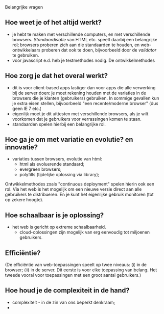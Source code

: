 Belangrijke vragen

## Hoe weet je of het altijd werkt?

* je hebt te maken met verschillende computers, en met verschillende browsers. *Standaardisatie* van HTML etc. speelt daarbij een belangrijke rol; browsers proberen zich aan die standaarden te houden, en web-ontwikkelaars proberen dat ook te doen, bijvoorbeeld door de *validator* te gebruiken.
* voor javascript e.d. heb je testmethodes nodig. De ontwikkelmethodes

## Hoe zorg je dat het overal werkt?

* dit is voor client-based apps lastiger dan voor apps die alle verwerking bij de server doen: je moet rekening houden met de variaties in de browsers die je klanten (gebruikers) gebruiken. In sommige gevallen kun je extra eisen stellen, bijvoorbeeld "een recente/moderne browser" (dus geen IE 7 etc.)
* eigenlijk moet je dit uittesten met verschillende browsers, als je wilt voorkomen dat je gebruikers voor verrassingen komen te staan.
* standaarden spelen hierbij een belangrijke rol.

## Hoe ga je om met variatie en evolutie? en innovatie?

* variaties tussen browsers, evolutie van html:
    * html als evoluerende standaard;
    * evergreen browsers;
    * polyfills (tijdelijke oplossing via library);

Ontwikkelmethodes zoals "continuous deployment" spelen hierin ook een rol. Via het web is het mogelijk om een nieuwe versie direct aan alle gebruikers te distribueren. En je kunt het eigenlijke gebruik monitoren (tot op zekere hoogte).

## Hoe schaalbaar is je oplossing?

* het web is gericht op extreme schaalbaarheid. 
    * cloud-oplossingen zijn mogelijk van erg eenvoudig tot miljoenen gebruikers.

## Efficiëntie?

(De efficiëntie van web-toepassingen speelt op twee niveaus: (i) in de browser; (ii) in de server. Dit eerste is voor elke toepassing van belang. Het tweede vooral voor toepassingen met een groot aantal gebruikers.)

## Hoe houd je de complexiteit in de hand?

* complexiteit - in de zin van ons beperkt denkraam;
* 